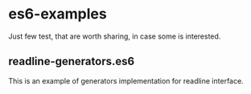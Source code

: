 # es6-examples

Just few test, that are worth sharing, in case some is interested.

## readline-generators.es6
This is an example of generators implementation for readline interface.